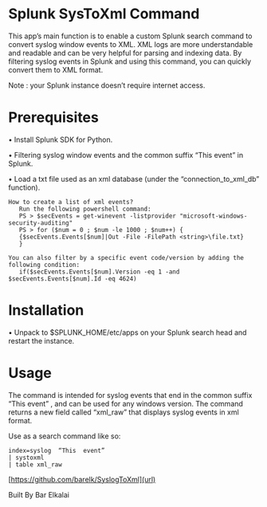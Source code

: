# Splunk SysToXml Command

This app’s main function is to enable a custom Splunk search command to convert syslog window events to XML. XML logs are more understandable and readable and can be very helpful           for parsing and indexing data. By filtering syslog events in Splunk and using this command, you can quickly convert them to XML format.

 Note : your Splunk instance doesn’t require internet access.   

# Prerequisites
•	Install Splunk SDK for Python.

•	Filtering syslog window events and the common suffix “This event” in Splunk.

•	Load a txt file used as an xml database (under the “connection_to_xml_db” function).

	How to create a list of xml events?
	   Run the following powershell command:
       PS > $secEvents = get-winevent -listprovider "microsoft-windows-security-auditing"
       PS > for ($num = 0 ; $num -le 1000 ; $num++) {
       {$secEvents.Events[$num]|Out -File -FilePath <string>\file.txt}
       }

	You can also filter by a specific event code/version by adding the following condition:
       if($secEvents.Events[$num].Version -eq 1 -and $secEvents.Events[$num].Id -eq 4624)


# Installation
•	Unpack to $SPLUNK_HOME/etc/apps on your Splunk search head and restart the instance.

# Usage
The command is intended for syslog events that end in the common suffix “This event” , and can be used for any windows version.
The command returns a new field called “xml_raw” that displays syslog events in xml format.

Use as a search command like so:

	index=syslog  “This  event”
	| systoxml
	| table xml_raw


[https://github.com/barelk/SyslogToXml](url)

Built By Bar Elkalai
